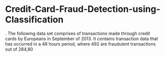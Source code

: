 # Credit-Card-Fraud-Detection-using-Classification
. The following data set comprises of transactions made through credit cards by Europeans in September of 2013. It contains transaction data that has occurred in a 48 hours period, where 492 are fraudulent transactions out of 284,80

